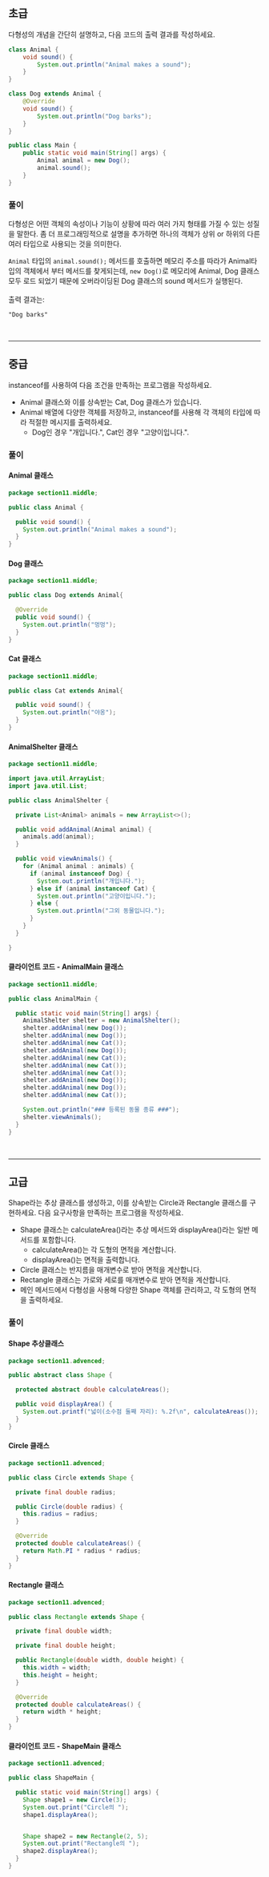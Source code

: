 ## 초급

다형성의 개념을 간단히 설명하고, 다음 코드의 출력 결과를 작성하세요.

``` java
class Animal {
    void sound() {
        System.out.println("Animal makes a sound");
    }
}

class Dog extends Animal {
    @Override
    void sound() {
        System.out.println("Dog barks");
    }
}

public class Main {
    public static void main(String[] args) {
        Animal animal = new Dog();
        animal.sound();
    }
}
```

### 풀이
다형성은 어떤 객체의 속성이나 기능이 상황에 따라 여러 가지 형태를 가질 수 있는 성질을 말한다.
좀 더 프로그래밍적으로 설명을 추가하면 하나의 객체가 상위 or 하위의 다른 여러 타입으로 사용되는 것을 의미한다.

`Animal` 타입의 `animal.sound();` 메서드를 호출하면 메모리 주소를 따라가 Animal타입의 객체에서 부터 메서드를 찾게되는데,
`new Dog()`로 메모리에 Animal, Dog 클래스 모두 로드 되었기 때문에 오버라이딩된 Dog 클래스의 sound 메서드가 실행된다.<br>
<br>
출력 결과는:<br>
```
"Dog barks"
```

<br>

----

## 중급

instanceof를 사용하여 다음 조건을 만족하는 프로그램을 작성하세요.
- Animal 클래스와 이를 상속받는 Cat, Dog 클래스가 있습니다.
- Animal 배열에 다양한 객체를 저장하고, instanceof를 사용해 각 객체의 타입에 따라 적절한 메시지를 출력하세요.
  - Dog인 경우 "개입니다.", Cat인 경우 "고양이입니다.".

### 풀이

#### Animal 클래스
```java
package section11.middle;

public class Animal {

  public void sound() {
    System.out.println("Animal makes a sound");
  }
}
```

#### Dog 클래스
```java
package section11.middle;

public class Dog extends Animal{

  @Override
  public void sound() {
    System.out.println("멍멍");
  }
}

```

#### Cat 클래스
```java
package section11.middle;

public class Cat extends Animal{

  public void sound() {
    System.out.println("야옹");
  }
}
```

#### AnimalShelter 클래스
```java
package section11.middle;

import java.util.ArrayList;
import java.util.List;

public class AnimalShelter {

  private List<Animal> animals = new ArrayList<>();

  public void addAnimal(Animal animal) {
    animals.add(animal);
  }

  public void viewAnimals() {
    for (Animal animal : animals) {
      if (animal instanceof Dog) {
        System.out.println("개입니다.");
      } else if (animal instanceof Cat) {
        System.out.println("고양이입니다.");
      } else {
        System.out.println("그외 동물입니다.");
      }
    }
  }

}
```

#### 클라이언트 코드 - AnimalMain 클래스
```java
package section11.middle;

public class AnimalMain {

  public static void main(String[] args) {
    AnimalShelter shelter = new AnimalShelter();
    shelter.addAnimal(new Dog());
    shelter.addAnimal(new Dog());
    shelter.addAnimal(new Cat());
    shelter.addAnimal(new Dog());
    shelter.addAnimal(new Cat());
    shelter.addAnimal(new Cat());
    shelter.addAnimal(new Cat());
    shelter.addAnimal(new Dog());
    shelter.addAnimal(new Dog());
    shelter.addAnimal(new Cat());

    System.out.println("### 등록된 동물 종류 ###");
    shelter.viewAnimals();
  }
}
```

<br>

----

## 고급

Shape라는 추상 클래스를 생성하고, 이를 상속받는 Circle과 Rectangle 클래스를 구현하세요. 다음 요구사항을 만족하는 프로그램을 작성하세요.
- Shape 클래스는 calculateArea()라는 추상 메서드와 displayArea()라는 일반 메서드를 포함합니다.
  - calculateArea()는 각 도형의 면적을 계산합니다.
  - displayArea()는 면적을 출력합니다.
- Circle 클래스는 반지름을 매개변수로 받아 면적을 계산합니다.
- Rectangle 클래스는 가로와 세로를 매개변수로 받아 면적을 계산합니다.
- 메인 메서드에서 다형성을 사용해 다양한 Shape 객체를 관리하고, 각 도형의 면적을 출력하세요.

### 풀이

#### Shape 추상클래스
```java
package section11.advenced;

public abstract class Shape {

  protected abstract double calculateAreas();

  public void displayArea() {
    System.out.printf("넓이(소수점 둘째 자리): %.2f\n", calculateAreas());
  }
}
```

#### Circle 클래스
```java
package section11.advenced;

public class Circle extends Shape {

  private final double radius;

  public Circle(double radius) {
    this.radius = radius;
  }

  @Override
  protected double calculateAreas() {
    return Math.PI * radius * radius;
  }
}
```

#### Rectangle 클래스
```java
package section11.advenced;

public class Rectangle extends Shape {

  private final double width;

  private final double height;

  public Rectangle(double width, double height) {
    this.width = width;
    this.height = height;
  }

  @Override
  protected double calculateAreas() {
    return width * height;
  }
}
```

#### 클라이언트 코드 - ShapeMain 클래스
```java
package section11.advenced;

public class ShapeMain {

  public static void main(String[] args) {
    Shape shape1 = new Circle(3);
    System.out.print("Circle의 ");
    shape1.displayArea();


    Shape shape2 = new Rectangle(2, 5);
    System.out.print("Rectangle의 ");
    shape2.displayArea();
  }
}
```